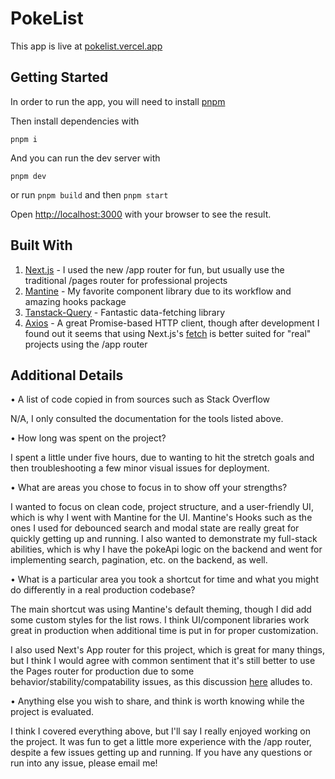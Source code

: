 # PokeList

This app is live at [pokelist.vercel.app](https://pokelist.vercel.app)

## Getting Started

In order to run the app, you will need to install [pnpm](https://pnpm.io/)

Then install dependencies with

`pnpm i`

And you can run the dev server with

`pnpm dev`

or run
`pnpm build` and then `pnpm start`

Open [http://localhost:3000](http://localhost:3000) with your browser to see the result.

## Built With

1. [Next.js](https://nextjs.org/) - I used the new /app router for fun, but usually use the traditional /pages router for professional projects
2. [Mantine](https://mantine.dev/) - My favorite component library due to its workflow and amazing hooks package
3. [Tanstack-Query](https://tanstack.com/query/latest/docs/react/overview) - Fantastic data-fetching library
4. [Axios](https://axios-http.com/) - A great Promise-based HTTP client, though after development I found out it seems that using Next.js's [fetch](https://www.reddit.com/r/nextjs/comments/13vqysc/whats_the_deal_with_next_13_app_router_axios/) is better suited for "real" projects using the /app router

## Additional Details

• A list of code copied in from sources such as Stack Overflow

N/A, I only consulted the documentation for the tools listed above.

• How long was spent on the project?

I spent a little under five hours, due to wanting to hit the stretch goals and then troubleshooting a few minor visual issues for deployment.

• What are areas you chose to focus in to show off your strengths?

I wanted to focus on clean code, project structure, and a user-friendly UI, which is why I went with Mantine for the UI. Mantine's Hooks such as the ones I used for debounced search and modal state are really great for quickly getting up and running. I also wanted to demonstrate my full-stack abilities, which is why I have the pokeApi logic on the backend and went for implementing search, pagination, etc. on the backend, as well.

• What is a particular area you took a shortcut for time and what you might do differently in a
real production codebase?

The main shortcut was using Mantine's default theming, though I did add some custom styles for the list rows. I think UI/component libraries work great in production when additional time is put in for proper customization.

I also used Next's App router for this project, which is great for many things, but I think I would agree with common sentiment that it's still better to use the Pages router for production due to some behavior/stability/compatability issues, as this discussion [here](https://www.reddit.com/r/nextjs/comments/13kwcax/the_app_router_is_not_productionready_yet/) alludes to.

• Anything else you wish to share, and think is worth knowing while the project is evaluated.

I think I covered everything above, but I'll say I really enjoyed working on the project. It was fun to get a little more experience with the /app router, despite a few issues getting up and running. If you have any questions or run into any issue, please email me!
